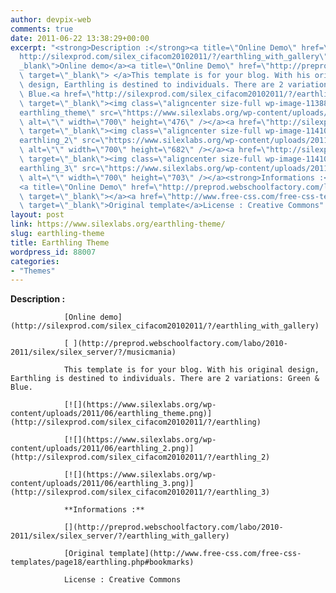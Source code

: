 ```yaml
---
author: devpix-web
comments: true
date: 2011-06-22 13:38:29+00:00
excerpt: "<strong>Description :</strong><a title=\"Online Demo\" href=\"\
  http://silexprod.com/silex_cifacom20102011/?/earthling_with_gallery\" target=\"\
  _blank\">Online demo</a><a title=\"Online Demo\" href=\"http://preprod.webschoolfactory.com/labo/2010-2011/silex/silex_server/?/musicmania\"\
  \ target=\"_blank\"> </a>This template is for your blog. With his original\
  \ design, Earthling is destined to individuals. There are 2 variations: Green &amp;\
  \ Blue.<a href=\"http://silexprod.com/silex_cifacom20102011/?/earthling\"\
  \ target=\"_blank\"><img class=\"aligncenter size-full wp-image-113885\" title=\"\
  earthling_theme\" src=\"https://www.silexlabs.org/wp-content/uploads/2011/06/earthling_theme.png\"\
  \ alt=\"\" width=\"700\" height=\"476\" /></a><a href=\"http://silexprod.com/silex_cifacom20102011/?/earthling_2\"\
  \ target=\"_blank\"><img class=\"aligncenter size-full wp-image-114100\" title=\"\
  earthling_2\" src=\"https://www.silexlabs.org/wp-content/uploads/2011/06/earthling_2.png\"\
  \ alt=\"\" width=\"700\" height=\"682\" /></a><a href=\"http://silexprod.com/silex_cifacom20102011/?/earthling_3\"\
  \ target=\"_blank\"><img class=\"aligncenter size-full wp-image-114102\" title=\"\
  earthling_3\" src=\"https://www.silexlabs.org/wp-content/uploads/2011/06/earthling_3.png\"\
  \ alt=\"\" width=\"700\" height=\"703\" /></a><strong>Informations :</strong>\
  <a title=\"Online Demo\" href=\"http://preprod.webschoolfactory.com/labo/2010-2011/silex/silex_server/?/earthling_with_gallery\"\
  \ target=\"_blank\"></a><a href=\"http://www.free-css.com/free-css-templates/page18/earthling.php#bookmarks\"\
  \ target=\"_blank\">Original template</a>License : Creative Commons"
layout: post
link: https://www.silexlabs.org/earthling-theme/
slug: earthling-theme
title: Earthling Theme
wordpress_id: 88007
categories:
- "Themes"
---
```


**Description :**

				[Online demo](http://silexprod.com/silex_cifacom20102011/?/earthling_with_gallery)

				[ ](http://preprod.webschoolfactory.com/labo/2010-2011/silex/silex_server/?/musicmania)

				This template is for your blog. With his original design, Earthling is destined to individuals. There are 2 variations: Green & Blue.

				[![](https://www.silexlabs.org/wp-content/uploads/2011/06/earthling_theme.png)](http://silexprod.com/silex_cifacom20102011/?/earthling)

				[![](https://www.silexlabs.org/wp-content/uploads/2011/06/earthling_2.png)](http://silexprod.com/silex_cifacom20102011/?/earthling_2)

				[![](https://www.silexlabs.org/wp-content/uploads/2011/06/earthling_3.png)](http://silexprod.com/silex_cifacom20102011/?/earthling_3)

				**Informations :**

				[](http://preprod.webschoolfactory.com/labo/2010-2011/silex/silex_server/?/earthling_with_gallery)

				[Original template](http://www.free-css.com/free-css-templates/page18/earthling.php#bookmarks)

				License : Creative Commons
